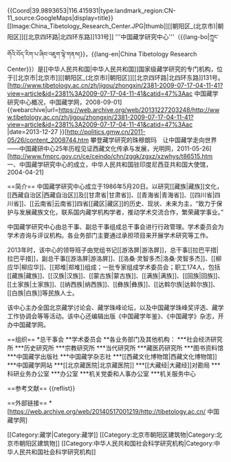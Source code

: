 {{Coord|39.9893653|116.415931|type:landmark_region:CN-11_source:GoogleMaps|display=title}}
[[Image:China_Tibetology_Research_Center.JPG|thumb]][[朝阳区_(北京市)|朝阳区]][[北京四环路|北四环东路]]131号]]
'''中国藏学研究中心'''（{{lang-bo|ཀྲུང་གོའི་བོད་རིག་པ་ཞིབ་འཇུག་ལྟེ་གནས།}}，{{lang-en|China Tibetology Research Center}}）是[[中华人民共和国|中华人民共和国]]国家级藏学研究的专门机构，位于[[北京市|北京市]][[朝阳区_(北京市)|朝阳区]][[北京四环路|北四环东路]]131号。<ref name=gaikuang>[http://www.tibetology.ac.cn/zh/jigou/zhongxin/2381-2009-07-17-04-11-41?view=article&id=2381%3A2009-07-17-04-11-41&catid=47%3Aac 中国藏学研究中心概况，中国藏学网，2008-09-01] {{webarchive|url=https://web.archive.org/web/20131227203248/http://www.tibetology.ac.cn/zh/jigou/zhongxin/2381-2009-07-17-04-11-41?view=article&id=2381%3A2009-07-17-04-11-41&catid=47%3Aac |date=2013-12-27 }}</ref><ref>[http://politics.gmw.cn/2011-05/26/content_2008744.htm 攀登藏学研究的珠穆朗玛　让中国藏学走向世界——中国藏研中心25年历程见证西藏文化传承与发展，光明网，2011-05-26]</ref><ref>[http://www.fmprc.gov.cn/ce/ceindo/chn/zggk/zgxz/xzwhys/t86515.htm 一、中国藏学研究中心的成立，中华人民共和国驻印度尼西亚共和国大使馆，2004-04-21]</ref>

==简介==
中国藏学研究中心成立于1986年5月20日。以研究[[藏族|藏族]]文化，[[西藏自治区|西藏自治区]]及[[甘肃省|甘肃省]]、[[青海省|青海省]]、[[四川省|四川省]]、[[云南省|云南省]]四省[[藏区|藏区]]的历史、现状、未来为主，“致力于保护与发展藏族文化，联系国内藏学机构学者，推动学术交流合作，繁荣藏学事业。”<ref name=gaikuang/>

中国藏学研究中心由总干事、副总干事组成总干事会进行行政管理。学术委员会为学术咨询与评议机构。各业务部门主要通过承担项目来开展学术研究等工作。<ref name=gaikuang/>

2013年时，该中心的领导班子由党组书记[[游洛屏|游洛屏]]，总干事[[拉巴平措|拉巴平措]]，副总干事[[游洛屏|游洛屏]]、[[洛桑·灵智多杰|洛桑·灵智多杰]]、[[柳应华|柳应华]]、[[郑堆|郑堆]]组成；一批专家组成学术委员会；职工174人，包括[[藏族|藏族]]、[[汉族|汉族]]、[[蒙古族|蒙古族]]、[[满族|满族]]、[[回族|回族]]、[[土家族|土家族]]、[[纳西族|纳西族]]、[[彝族|彝族]]、[[达斡尔族|达斡尔族]]、[[白族|白族]]等民族人士。<ref name=gaikuang/>

该中心主办全国北京藏学讨论会、藏学珠峰论坛，以及中国藏学珠峰奖评选、藏学工作协调会等等活动。该中心还编辑出版《中国藏学年鉴》、《中国藏学》杂志，开办中国藏学网。<ref name=gaikuang/>

==组织==
*总干事会
**学术委员会
**各业务部门及其他机构：
***社会经济研究所
***历史研究所
***宗教研究所
***当代研究所
***藏医药研究所
***图书资料馆
***中国藏学出版社
***中国藏学杂志社
***[[西藏文化博物馆|西藏文化博物馆]]
***中国藏学网站
***[[北京藏医院|北京藏医院]]
***[[大藏经|大藏经]]对勘局
***科研业务办公室
***办公室
***机关党委和人事办公室
***机关服务中心<ref name=gaikuang/>

==参考文献==
{{reflist}}

==外部链接==
*[https://web.archive.org/web/20140517001219/http://tibetology.ac.cn/ 中国藏学网]

[[Category:藏学|Category:藏学]]
[[Category:北京市朝阳区建筑物|Category:北京市朝阳区建筑物]]
[[Category:中华人民共和国社会科学研究机构|Category:中华人民共和国社会科学研究机构]]